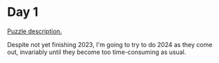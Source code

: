 # Day 1

[Puzzle description.](https://adventofcode.com/2024/day/1)

Despite not yet finishing 2023, I'm going to try to do 2024 as they come out, invariably until they
become too time-consuming as usual.
